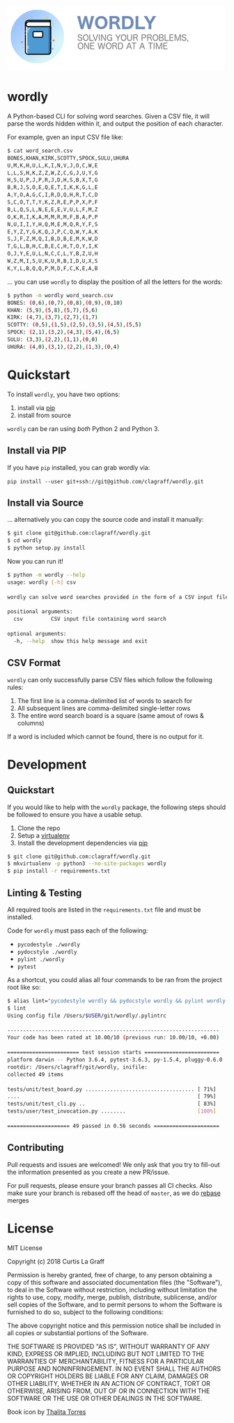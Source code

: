 ![](.github/logo.png)

# wordly
A Python-based CLI for solving word searches. Given a CSV file, it will parse
the words hidden within it, and output the position of each character.

For example, gven an input CSV file like:
```bash
$ cat word_search.csv
BONES,KHAN,KIRK,SCOTTY,SPOCK,SULU,UHURA
U,M,K,H,U,L,K,I,N,V,J,O,C,W,E
L,L,S,H,K,Z,Z,W,Z,C,G,J,U,Y,G
H,S,U,P,J,P,R,J,D,H,S,B,X,T,G
B,R,J,S,O,E,Q,E,T,I,K,K,G,L,E
A,Y,O,A,G,C,I,R,D,Q,H,R,T,C,D
S,C,O,T,T,Y,K,Z,R,E,P,P,X,P,F
B,L,Q,S,L,N,E,E,E,V,U,L,F,M,Z
O,K,R,I,K,A,M,M,R,M,F,B,A,P,P
N,U,I,I,Y,H,Q,M,E,M,Q,R,Y,F,S
E,Y,Z,Y,G,K,Q,J,P,C,Q,W,Y,A,K
S,J,F,Z,M,Q,I,B,D,B,E,M,K,W,D
T,G,L,B,H,C,B,E,C,H,T,O,Y,I,K
O,J,Y,E,U,L,N,C,C,L,Y,B,Z,U,H
W,Z,M,I,S,U,K,U,R,B,I,D,U,X,S
K,Y,L,B,Q,Q,P,M,D,F,C,K,E,A,B
```

... you can use `wordly` to display the position of all the letters for
the words:

```bash
$ python -m wordly word_search.csv
BONES: (0,6),(0,7),(0,8),(0,9),(0,10)
KHAN: (5,9),(5,8),(5,7),(5,6)
KIRK: (4,7),(3,7),(2,7),(1,7)
SCOTTY: (0,5),(1,5),(2,5),(3,5),(4,5),(5,5)
SPOCK: (2,1),(3,2),(4,3),(5,4),(6,5)
SULU: (3,3),(2,2),(1,1),(0,0)
UHURA: (4,0),(3,1),(2,2),(1,3),(0,4)
```

# Quickstart
To install `wordly`, you have two options:
1. install via [pip](https://pip.pypa.io/en/stable/installing/)
2. install from source

`wordly` can be ran using *both* Python 2 and Python 3.

## Install via PIP
If you have `pip` installed, you can grab wordly via:

`pip install --user git+ssh://git@github.com/clagraff/wordly.git`

## Install via Source
... alternatively you can copy the source code and install it manually:

```bash
$ git clone git@github.com:clagraff/wordly.git
$ cd wordly
$ python setup.py install
```

Now you can run it!

```bash
$ python -m wordly --help
usage: wordly [-h] csv

wordly can solve word searches provided in the form of a CSV input file.

positional arguments:
  csv         CSV input file containing word search

optional arguments:
  -h, --help  show this help message and exit
```

## CSV Format
`wordly` can only successfully parse CSV files which follow the following
rules:

1. The first line is a comma-delimited list of words to search for
2. All subsequent lines are comma-delimited single-letter rows
3. The entire word search board is a square (same amout of rows & columns)

If a word is included which cannot be found, there is no output for it.

# Development
## Quickstart
If you would like to help with the `wordly` package, the following steps
should be followed to ensure you have a usable setup.

1. Clone the repo
2. Setup a [virtualenv](https://virtualenv.pypa.io/en/stable/)
2. Install the development dependencies via [pip](https://pip.pypa.io/en/stable/installing/)

```bash
$ git clone git@github.com:clagraff/wordly.git
$ mkvirtualenv -p python3 --no-site-packages wordly
$ pip install -r requirements.txt
```

## Linting & Testing
All required tools are listed in the `requirements.txt` file and must be
installed.

Code for `wordly` must pass each of the following:
* `pycodestyle ./wordly`
* `pydocstyle ./wordly`
* `pylint ./wordly`
* `pytest`

As a shortcut, you could alias all four commands to be ran from the
project root like so:


```bash
$ alias lint="pycodestyle wordly && pydocstyle wordly && pylint wordly && pytest"
$ lint
Using config file /Users/$USER/git/wordly/.pylintrc

--------------------------------------------------------------------
Your code has been rated at 10.00/10 (previous run: 10.00/10, +0.00)

======================= test session starts ========================
platform darwin -- Python 3.6.4, pytest-3.6.3, py-1.5.4, pluggy-0.6.0
rootdir: /Users/clagraff/git/wordly, inifile:
collected 49 items

tests/unit/test_board.py ................................... [ 71%]
....                                                         [ 79%]
tests/unit/test_cli.py ..                                    [ 83%]
tests/user/test_invocation.py ........                       [100%]

==================== 49 passed in 0.56 seconds =====================
```

## Contributing
Pull requests and issues are welcomed! We only ask that you try to fill-out
the information presented as you create a new PR/issue.

For pull requests, please ensure your branch passes all CI checks.
Also make sure your branch is rebased off the 
head of `master`, as we do [rebase](https://git-scm.com/book/en/v2/Git-Branching-Rebasing) merges 

# License
MIT License

Copyright (c) 2018 Curtis La Graff

Permission is hereby granted, free of charge, to any person obtaining a copy
of this software and associated documentation files (the "Software"), to deal
in the Software without restriction, including without limitation the rights
to use, copy, modify, merge, publish, distribute, sublicense, and/or sell
copies of the Software, and to permit persons to whom the Software is
furnished to do so, subject to the following conditions:

The above copyright notice and this permission notice shall be included in all
copies or substantial portions of the Software.

THE SOFTWARE IS PROVIDED "AS IS", WITHOUT WARRANTY OF ANY KIND, EXPRESS OR
IMPLIED, INCLUDING BUT NOT LIMITED TO THE WARRANTIES OF MERCHANTABILITY,
FITNESS FOR A PARTICULAR PURPOSE AND NONINFRINGEMENT. IN NO EVENT SHALL THE
AUTHORS OR COPYRIGHT HOLDERS BE LIABLE FOR ANY CLAIM, DAMAGES OR OTHER
LIABILITY, WHETHER IN AN ACTION OF CONTRACT, TORT OR OTHERWISE, ARISING FROM,
OUT OF OR IN CONNECTION WITH THE SOFTWARE OR THE USE OR OTHER DEALINGS IN THE
SOFTWARE.


Book icon by [Thalita Torres](https://www.iconfinder.com/icons/1519778/book_colorful_notebook_office_school_icon)
